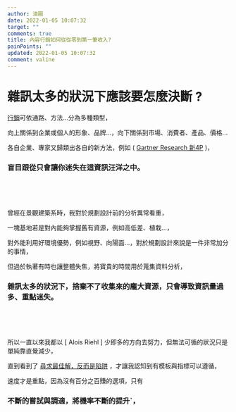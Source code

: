 ```yaml
---
author: 油圈
date: 2022-01-05 10:07:32
target: ""
comments: true
title: 內容行銷如何從從零到第一筆收入?
painPoints: ""
updated: 2022-01-05 10:07:32
comment: valine
---
```

# 雜訊太多的狀況下應該要怎麼決斷 ?

[行銷](https://en.wikipedia.org/wiki/Marketing)可依通路、方法...分為多種類型，

向上關係到企業或個人的形象、品牌...，向下關係到市場、消費者、產品、價格...

各自企業、專家又歸類出各自的新方法，例如 ( [ Gartner Research 新4P](https://www.managertoday.com.tw/articles/view/64145?) )，

### 盲目跟從只會讓你迷失在這資訊汪洋之中。

<br><br><br>

曾經在景觀建築系時，我對於規劃設計前的分析異常看重，

一塊基地若是對內能夠掌握舊有資源，例如高低差、植栽...，

對外能利用好環境優勢，例如視野、向陽面...，對於規劃設計來說是一件非常加分的事情，

但過於執著有時也讓整體失焦，將寶貴的時間用於蒐集資料分析，

### 雜訊太多的狀況下，捨棄不了收集來的龐大資源，只會導致資訊量過多、重點迷失。

<br><br><br>

所以一直以來我都以 [ Alois Riehl ] 少即多的方向去努力，但無法可循的狀況只是單純靠直覺減少，

直到看到了 [尋求最佳解，反而是陷阱](https://www.businessweekly.com.tw/careers/blog/3008293) ，才讓我認知到有模板與指標可以遵循，

速度才是重點，因為沒有百分之百賺的選項，只有

### <span class="Focus">不斷的嘗試與調適</span>，將機率不斷的提升`，



